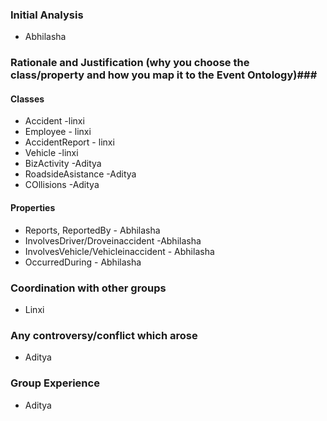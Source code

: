 ### Initial Analysis ###
- Abhilasha

### Rationale and Justification (why you choose the class/property and how you map it to the Event Ontology)###
#### Classes
- Accident      -linxi
- Employee      - linxi
- AccidentReport - linxi
- Vehicle        -linxi
- BizActivity    -Aditya
- RoadsideAsistance -Aditya
- COllisions     -Aditya
#### Properties
- Reports, ReportedBy   - Abhilasha
- InvolvesDriver/Droveinaccident   -Abhilasha
- InvolvesVehicle/Vehicleinaccident - Abhilasha
- OccurredDuring          - Abhilasha


### Coordination with other groups ###
- Linxi

### Any controversy/conflict which arose ###
- Aditya

### Group Experience ### 
- Aditya
